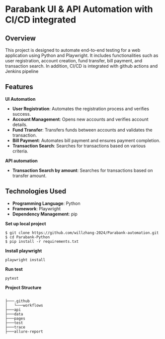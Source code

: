 # Parabank UI & API Automation with CI/CD integrated

## Overview
This project is designed to automate end-to-end testing for a web application using Python and Playwright. It includes functionalities such as user registration, account creation, fund transfer, bill payment, and transaction search. In addition, CI/CD is integrated with github actions and Jenkins pipeline

## Features
**UI Automation**
- **User Registration**: Automates the registration process and verifies success.
- **Account Management**: Opens new accounts and verifies account details.
- **Fund Transfer**: Transfers funds between accounts and validates the transaction.
- **Bill Payment**: Automates bill payment and ensures payment completion.
- **Transaction Search**: Searches for transactions based on various criteria.

**API automation**
- **Transaction Search by amount**: Searches for transactions based on transfer amount.
  
## Technologies Used
- **Programming Language**: Python
- **Framework**: Playwright
- **Dependency Management**: pip


**Set up local project**
```shell
$ git clone https://github.com/willzhang-2024/Parabank-automation.git
$ cd Parabank-Python
$ pip install -r requirements.txt
```

**Install playwright**
```shell
playwright install
```

**Run test**
```shell
pytest
```

**Project Structure**
```

├───.github
│   └───workflows
├───api
├───data
├───pages
├───test
├───trace
├───allure-report

